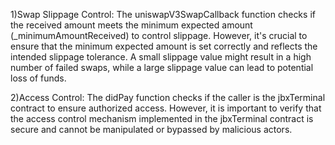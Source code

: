 1)Swap Slippage Control: The uniswapV3SwapCallback function checks if the received amount meets the minimum expected amount (_minimumAmountReceived) to control slippage. However, it's crucial to ensure that the minimum expected amount is set correctly and reflects the intended slippage tolerance. A small slippage value might result in a high number of failed swaps, while a large slippage value can lead to potential loss of funds.

2)Access Control: The didPay function checks if the caller is the jbxTerminal contract to ensure authorized access. However, it is important to verify that the access control mechanism implemented in the jbxTerminal contract is secure and cannot be manipulated or bypassed by malicious actors.